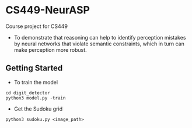 # CS449-NeurASP

Course project for CS449

- To demonstrate that reasoning can help to identify perception mistakes by neural networks that violate semantic constraints, which in turn can make perception more robust.

## Getting Started

- To train the model

```
cd digit_detector
python3 model.py -train
```

- Get the Sudoku grid

```
python3 sudoku.py <image_path>
```
